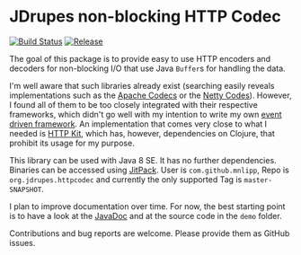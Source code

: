JDrupes non-blocking HTTP Codec
===============================

[![Build Status](https://travis-ci.org/mnlipp/org.jdrupes.httpcodec.svg?branch=master)](https://travis-ci.org/mnlipp/org.jdrupes.httpcodec) 
[![Release](https://jitpack.io/v/mnlipp/org.jdrupes.httpcodec.svg)](https://jitpack.io/mnlipp/org.jdrupes.httpcodec)

The goal of this package is to provide easy to use HTTP 
encoders and decoders for non-blocking I/O
that use Java `Buffer`s for handling the data.

I'm well aware that such libraries already exist (searching easily reveals
implementations such as the 
[Apache Codecs](https://hc.apache.org/httpcomponents-core-ga/httpcore-nio/apidocs/org/apache/http/impl/nio/codecs/package-summary.html) 
or the 
[Netty Codes](http://netty.io/4.0/api/io/netty/handler/codec/http/package-summary.html)).
However, I found all of them to be too closely integrated with their respective
frameworks, which didn't go well with my intention to write my own
[event driven framework](http://mnlipp.github.io/jgrapes/). 
An implementation that comes very close to what I needed is 
[HTTP Kit](https://github.com/http-kit/http-kit), which has, however,
dependencies on Clojure, that prohibit its usage for my purpose.

This library can be used with Java 8 SE. It has no further dependencies.
Binaries can be accessed using [JitPack](https://jitpack.io/). User is
`com.github.mnlipp`, Repo is `org.jdrupes.httpcodec` and currently the only 
supported Tag is `master-SNAPSHOT`.

I plan to improve documentation over time. For now, the best starting
point is to have a look at the 
[JavaDoc](https://mnlipp.github.io/jdrupes-httpcodec/javadoc/index.html) 
and at the source code in the `demo` folder.

Contributions and bug reports are welcome. Please provide them as
GitHub issues.
